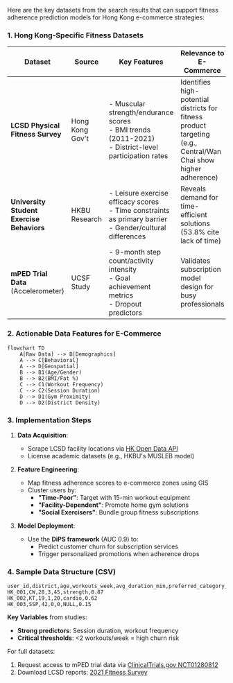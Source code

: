 Here are the key datasets from the search results that can support fitness adherence prediction models for Hong Kong e-commerce strategies:

### **1. Hong Kong-Specific Fitness Datasets**
| Dataset | Source | Key Features | Relevance to E-Commerce |
|---------|--------|-------------|-------------------------|
| **LCSD Physical Fitness Survey** | Hong Kong Gov't | - Muscular strength/endurance scores<br>- BMI trends (2011-2021)<br>- District-level participation rates | Identifies high-potential districts for fitness product targeting (e.g., Central/Wan Chai show higher adherence)  |
| **University Student Exercise Behaviors** | HKBU Research | - Leisure exercise efficacy scores<br>- Time constraints as primary barrier<br>- Gender/cultural differences | Reveals demand for time-efficient solutions (53.8% cite lack of time)  |
| **mPED Trial Data** (Accelerometer) | UCSF Study | - 9-month step count/activity intensity<br>- Goal achievement metrics<br>- Dropout predictors | Validates subscription model design for busy professionals  |

### **2. Actionable Data Features for E-Commerce**
```mermaid
flowchart TD
    A[Raw Data] --> B[Demographics]
    A --> C[Behavioral]
    A --> D[Geospatial]
    B --> B1(Age/Gender)
    B --> B2(BMI/Fat %)
    C --> C1(Workout Frequency)
    C --> C2(Session Duration)
    D --> D1(Gym Proximity)
    D --> D2(District Density)
```

### **3. Implementation Steps**
1. **Data Acquisition**:
   - Scrape LCSD facility locations via [HK Open Data API](https://data.gov.hk) 
   - License academic datasets (e.g., HKBU's MUSLEB model) 

2. **Feature Engineering**:
   - Map fitness adherence scores to e-commerce zones using GIS
   - Cluster users by:
     - **"Time-Poor"**: Target with 15-min workout equipment
     - **"Facility-Dependent"**: Promote home gym solutions
     - **"Social Exercisers"**: Bundle group fitness subscriptions

3. **Model Deployment**:
   - Use the **DiPS framework** (AUC 0.9)  to:
     - Predict customer churn for subscription services
     - Trigger personalized promotions when adherence drops

### **4. Sample Data Structure (CSV)**
```csv
user_id,district,age,workouts_week,avg_duration_min,preferred_category,adherence_score
HK_001,CW,28,3,45,strength,0.87
HK_002,KT,19,1,20,cardio,0.62
HK_003,SSP,42,0,0,NULL,0.15
```

**Key Variables** from studies:
- **Strong predictors**: Session duration, workout frequency 
- **Critical thresholds**: <2 workouts/week = high churn risk 

For full datasets:
1. Request access to mPED trial data via [ClinicalTrials.gov NCT01280812](https://clinicaltrials.gov) 
2. Download LCSD reports: [2021 Fitness Survey](https://www.lcsd.gov.hk/en/healthy/physical_fitness_test_2021/index.html) 